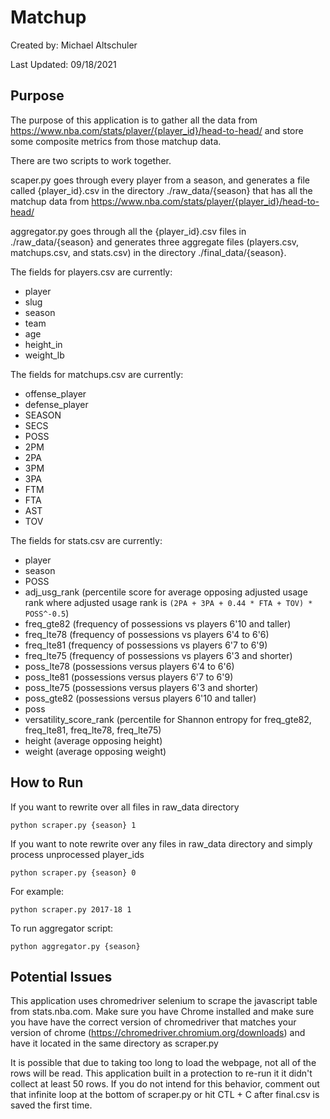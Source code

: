 # Matchup

Created by: Michael Altschuler

Last Updated: 09/18/2021

## Purpose

The purpose of this application is to gather all the data from https://www.nba.com/stats/player/{player_id}/head-to-head/ and store some composite metrics from those matchup data.

There are two scripts to work together.

scaper.py goes through every player from a season, and generates a file called {player_id}.csv in the directory ./raw_data/{season} that has all the matchup data from https://www.nba.com/stats/player/{player_id}/head-to-head/

aggregator.py goes through all the {player_id}.csv files in ./raw_data/{season} and generates three aggregate files (players.csv, matchups.csv, and stats.csv) in the directory ./final_data/{season}.

The fields for players.csv are currently:

* player
* slug
* season
* team
* age
* height_in
* weight_lb

The fields for matchups.csv are currently:

* offense_player
* defense_player
* SEASON
* SECS
* POSS
* 2PM
* 2PA
* 3PM
* 3PA
* FTM
* FTA
* AST
* TOV

The fields for stats.csv are currently:

* player
* season
* POSS
* adj_usg_rank (percentile score for average opposing adjusted usage rank where adjusted usage rank is ``` (2PA + 3PA + 0.44 * FTA + TOV) * POSS^-0.5 ```)
* freq_gte82 (frequency of possessions vs players 6'10 and taller)
* freq_lte78 (frequency of possessions vs players 6'4 to 6'6)
* freq_lte81 (frequency of possessions vs players 6'7 to 6'9)
* freq_lte75 (frequency of possessions vs players 6'3 and shorter)
* poss_lte78 (possessions versus players 6'4 to 6'6)
* poss_lte81 (possessions versus players 6'7 to 6'9)
* poss_lte75 (possessions versus players 6'3 and shorter)
* poss_gte82 (possessions versus players 6'10 and taller)
* poss
* versatility_score_rank (percentile for Shannon entropy for freq_gte82, freq_lte81, freq_lte78, freq_lte75)
* height (average opposing height)
* weight (average opposing weight)

## How to Run

If you want to rewrite over all files in raw_data directory

```
python scraper.py {season} 1
```

If you want to note rewrite over any files in raw_data directory and simply process unprocessed player_ids

```
python scraper.py {season} 0
```


For example:
```
python scraper.py 2017-18 1
```

To run aggregator script:

```
python aggregator.py {season}
```

## Potential Issues

This application uses chromedriver selenium to scrape the javascript table from stats.nba.com.  Make sure you have Chrome installed and make sure you have have the correct version of chromedriver that matches your version of chrome (https://chromedriver.chromium.org/downloads) and have it located in the same directory as scraper.py

It is possible that due to taking too long to load the webpage, not all of the rows will be read.  This application built in a protection to re-run it it didn't collect at least 50 rows. If you do not intend for this behavior, comment out that infinite loop at the bottom of scraper.py or hit CTL + C  after final.csv is saved the first time.
